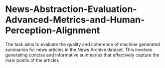 # News-Abstraction-Evaluation-Advanced-Metrics-and-Human-Perception-Alignment
The task aims to evaluate the quality and coherence of machine generated summaries for news articles in the News Archive dataset. This involves generating concise and informative summaries that effectively capture the main points of the articles
